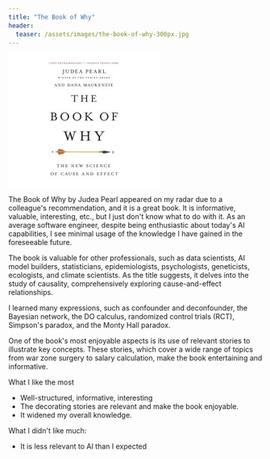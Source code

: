 ```yaml
---
title: "The Book of Why"
header:
  teaser: /assets/images/the-book-of-why-300px.jpg
---
```


![](/assets/images/the-book-of-why-300px.jpg)

The Book of Why by Judea Pearl appeared on my radar due to a colleague's recommendation, and it is a great book. It is informative, valuable, interesting, etc., but I just don't know what to do with it. As an average software engineer, despite being enthusiastic about today's AI capabilities, I see minimal usage of the knowledge I have gained in the foreseeable future.

The book is valuable for other professionals, such as data scientists, AI model builders, statisticians, epidemiologists, psychologists, geneticists, ecologists, and climate scientists. As the title suggests, it delves into the study of causality, comprehensively exploring cause-and-effect relationships.

I learned many expressions, such as confounder and deconfounder, the Bayesian network, the DO calculus, randomized control trials (RCT), Simpson's paradox, and the Monty Hall paradox.

One of the book's most enjoyable aspects is its use of relevant stories to illustrate key concepts. These stories, which cover a wide range of topics from war zone surgery to salary calculation, make the book entertaining and informative.

What I like the most
- Well-structured, informative, interesting
- The decorating stories are relevant and make the book enjoyable.
- It widened my overall knowledge.

What I didn't like much:
- It is less relevant to AI than I expected

